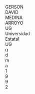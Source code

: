 <div class="contenedor">

  <div class="item">GERSON</div>

  <div class="item">DAVID</div>

  <div class="item">MEDINA</div>

  <div class="item">ARROYO</div>

  <div class="item">UG</div>

  <div class="item">Universidad</div>

  <div class="item">Estatal</div>

  <div class="item">UG</div>

  <div class="item">g</div>

  <div class="item">d</div>

  <div class="item">m</div>

  <div class="item">a</div>

  <div class="item">1</div>

  <div class="item">9</div>

  <div class="item">9</div>

  <div class="item">2</div>

</div>
